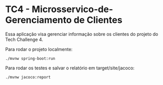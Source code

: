 # TC4 - Microsservico-de-Gerenciamento de Clientes
Essa aplicação visa gerenciar informação sobre os clientes do projeto do Tech Challenge 4.

Para rodar o projeto localmente:
```
./mvnw spring-boot:run
```
Para rodar os testes e salvar o relatório em target/site/jacoco:
```
./mvnw jacoco:report
```
